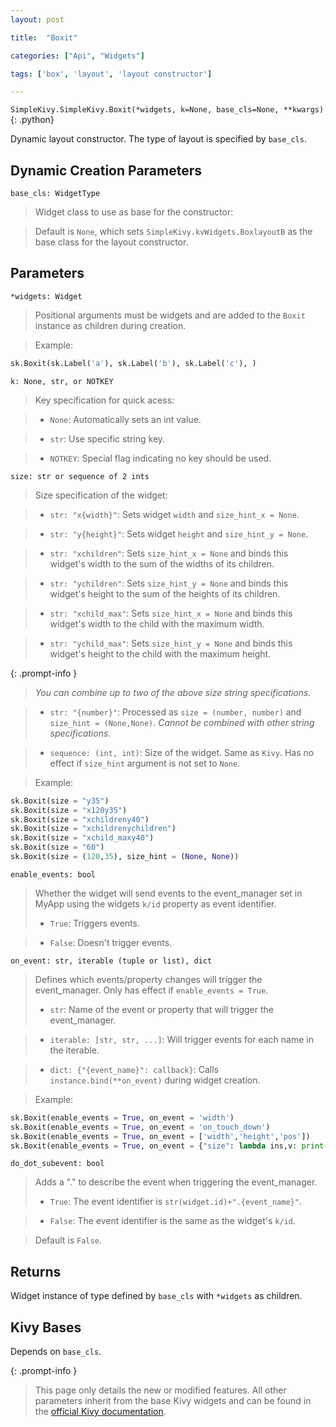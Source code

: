 ```yaml
---
layout: post

title:  "Boxit"

categories: ["Api", "Widgets"]

tags: ['box', 'layout', 'layout constructor']

---
```

`SimpleKivy.SimpleKivy.Boxit(*widgets, k=None, base_cls=None, **kwargs)`{: .python}


Dynamic layout constructor. The type of layout is specified by `base_cls`.

Dynamic Creation Parameters
---------------------------
`base_cls: WidgetType`

> Widget class to use as base for the constructor:

> Default is `None`, which sets `SimpleKivy.kvWidgets.BoxlayoutB` as the base class for the layout constructor.

Parameters
----------

`*widgets: Widget`

> Positional arguments must be widgets and are added to the `Boxit` instance as children during creation.

> Example:

```py
sk.Boxit(sk.Label('a'), sk.Label('b'), sk.Label('c'), )
```



`k: None, str, or NOTKEY`

> Key specification for quick acess:

> - `None`: Automatically sets an int value.

> - `str`: Use specific string key.

> - `NOTKEY`: Special flag indicating no key should be used.


`size: str or sequence of 2 ints`

> Size specification of the widget:


> - `str: "x{width}"`: Sets widget `width` and `size_hint_x = None`.

> - `str: "y{height}"`: Sets widget `height` and `size_hint_y = None`.

> - `str: "xchildren"`: Sets `size_hint_x = None` and binds this widget's width to the sum of the widths of its children.

> - `str: "ychildren"`: Sets `size_hint_y = None` and binds this widget's height to the sum of the heights of its children.

> - `str: "xchild_max"`: Sets `size_hint_x = None` and binds this widget's width to the child with the maximum width.

> - `str: "ychild_max"`: Sets `size_hint_y = None` and binds this widget's height to the child with the maximum height.


{: .prompt-info }

> *You can combine up to two of the above size string specifications.*

> - `str: "{number}"`: Processed as `size = (number, number)` and `size_hint = (None,None)`. *Cannot be combined with other string specifications*.


> - `sequence: (int, int)`: Size of the widget. Same as `Kivy`. Has no effect if `size_hint` argument is not set to `None`.


> Example:

```py
sk.Boxit(size = "y35")
sk.Boxit(size = "x120y35")
sk.Boxit(size = "xchildreny40")
sk.Boxit(size = "xchildrenychildren")
sk.Boxit(size = "xchild_maxy40")
sk.Boxit(size = "60")
sk.Boxit(size = (120,35), size_hint = (None, None))
```

`enable_events: bool`

> Whether the widget will send events to the event_manager set in MyApp using the widgets `k/id` property as event identifier.
> - `True`: Triggers events.

> - `False`: Doesn't trigger events.


`on_event: str, iterable (tuple or list), dict`

> Defines which events/property changes will trigger the event_manager. Only has effect if `enable_events = True`.
> - `str`: Name of the event or property that will trigger the event_manager.

> - `iterable: [str, str, ...]`: Will trigger events for each name in the iterable.

> - `dict: {"{event_name}": callback}`: Calls `instance.bind(**on_event)` during widget creation.


> Example:

```py
sk.Boxit(enable_events = True, on_event = 'width')
sk.Boxit(enable_events = True, on_event = 'on_touch_down')
sk.Boxit(enable_events = True, on_event = ['width','height','pos'])
sk.Boxit(enable_events = True, on_event = {"size": lambda ins,v: print("size =",v)})

```

`do_dot_subevent: bool`

> Adds a "." to describe the event when triggering the event_manager.
> - `True`: The event identifier is `str(widget.id)+".{event_name}"`.

> - `False`: The event identifier is the same as the widget's `k/id`.

> Default is `False`.


Returns
-------
Widget instance of type defined by `base_cls` with `*widgets` as children.

Kivy Bases
----------
Depends on `base_cls`.


{: .prompt-info }

> This page only details the new or modified features. All other parameters inherit from the base Kivy widgets and can be found in the [official Kivy documentation](https://kivy.org/doc/stable).

